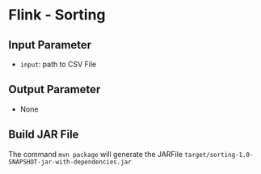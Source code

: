 # Flink - Sorting

## Input Parameter

- `input`: path to CSV File

## Output Parameter

- None

## Build JAR File

The command `mvn package` will generate the JARFile `target/sorting-1.0-SNAPSHOT-jar-with-dependencies.jar`